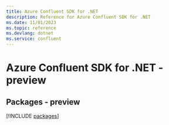 ```yaml
---
title: Azure Confluent SDK for .NET
description: Reference for Azure Confluent SDK for .NET
ms.date: 11/01/2023
ms.topic: reference
ms.devlang: dotnet
ms.service: confluent
---
```

# Azure Confluent SDK for .NET - preview
## Packages - preview
[!INCLUDE [packages](confluent-index.md)]